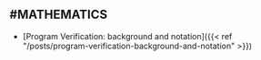 ## #MATHEMATICS

- [Program Verification: background and notation]({{< ref "/posts/program-verification-background-and-notation" >}})
